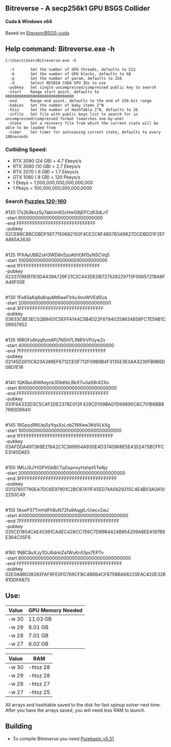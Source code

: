 ## Bitreverse - A secp256k1 GPU BSGS Collider
#### Cuda & Windows x64
Based on [Etayson/BSGS-cuda](https://github.com/Etayson/BSGS-cuda)<br />
## Help command: Bitreverse.exe -h
```
C:\Users\User>Bitreverse.exe -h

  -t       Set the number of GPU threads, defaults to 512
  -b       Set the number of GPU blocks, defaults to 68
  -p       Set the number of param, defaults to 256
  -d       Select NVIDIA CUDA GPU IDs to use
 -pubkey   Set single uncompressed/compressed public key to search
 -start    Range start point, defaults to 800000000000000000000000000000
 -end      Range end point, defaults to the end of 256-bit range
 -babies   Set the number of baby items 2^N
 -htsz     Set the number of HashTable 2^N, defaults to 26
 -infile   Set file with public keys list to search for in uncompressed/compressed format (searches one-by-one)
 -state    Set a recovery file from which the current state will be able to be loaded from
 -timer    Set timer for autosaving current state, defaults to every 180seconds
```
### Colliding Speed: 
- RTX 3090 (24 GB) = 4.7 Ekeys/s
- RTX 3080 (10 GB) = 2.7 Ekeys/s
- RTX 2070 ( 8 GB) = 1.7 Ekeys/s
- GTX 1080 ( 8 GB) = 120 Pkeys/s
- 1 Ekeys = 1,000,000,000,000,000,000
- 1 Pkeys = 100,000,000,000,000,0000

### Search [Puzzles 120-160](https://privatekeys.pw/puzzles/bitcoin-puzzle-tx)<br />
#120 17s2b9ksz5y7abUm92cHwG8jEPCzK3dLnT<br />
-start 800000000000000000000000000000<br />
-end FFFFFFFFFFFFFFFFFFFFFFFFFFFFFF<br />
-pubkey 02CEB6CBBCDBDF5EF7150682150F4CE2C6F4807B349827DCDBDD1F2EFA885A2630<br /><br />

#125 1PXAyUB8ZoH3WD8n5zoAthYjN15yN5CVq5<br />
-start 10000000000000000000000000000000<br />
-end 1FFFFFFFFFFFFFFFFFFFFFFFFFFFFFFF<br />
-pubkey 0233709EB11E0D4439A729F21C2C443DEDB727528229713F0065721BA8FA46F00E<br /><br />

#130 1Fo65aKq8s8iquMt6weF1rku1moWVEd5Ua <br />
-start 200000000000000000000000000000000<br />
-end 3FFFFFFFFFFFFFFFFFFFFFFFFFFFFFFFF<br />
-pubkey 03633CBE3EC02B9401C5EFFA144C5B4D22F87940259634858FC7E59B1C09937852<br /><br />

#135 16RGFo6hjq9ym6Pj7N5H7L1NR1rVPJyw2v<br />
-start 4000000000000000000000000000000000<br />
-end 7FFFFFFFFFFFFFFFFFFFFFFFFFFFFFFFFF<br />
-pubkey 02145D2611C823A396EF6712CE0F712F09B9B4F3135E3E0AA3230FB9B6D08D1E16<br /><br />

#140 1QKBaU6WAeycb3DbKbLBkX7vJiaS8r42Xo<br />
-start 80000000000000000000000000000000000<br />
-end FFFFFFFFFFFFFFFFFFFFFFFFFFFFFFFFFFF<br />
-pubkey 031F6A332D3C5C4F2DE2378C012F429CD109BA07D69690C6C701B6BB87860D6640<br /><br />

#145 19GpszRNUej5yYqxXoLnbZWKew3KdVLkXg<br />
-start 1000000000000000000000000000000000000<br />
-end 1FFFFFFFFFFFFFFFFFFFFFFFFFFFFFFFFFFFF<br />
-pubkey 03AFDDA497369E219A2C1C369954A930E4D3740968E5E4352475BCFFCE3140DAE5<br /><br />

#150 1MUJSJYtGPVGkBCTqGspnxyHahpt5Te8jy<br />
-start 20000000000000000000000000000000000000<br />
-end 3FFFFFFFFFFFFFFFFFFFFFFFFFFFFFFFFFFFFF<br />
-pubkey 03137807790EA7DC6E97901C2BC87411F45ED74A5629315C4E4B03A0A102250C49<br /><br />

#155 1AoeP37TmHdFh8uN72fu9AqgtLrUwcv2wJ<br />
-start 400000000000000000000000000000000000000<br />
-end 7FFFFFFFFFFFFFFFFFFFFFFFFFFFFFFFFFFFFFF<br />
-pubkey 035CD1854CAE45391CA4EC428CC7E6C7D9984424B954209A8EEA197B9E364C05F6<br /><br />

#160 1NBC8uXJy1GiJ6drkiZa1WuKn51ps7EPTv<br />
-start 8000000000000000000000000000000000000000<br />
-end FFFFFFFFFFFFFFFFFFFFFFFFFFFFFFFFFFFFFFFF<br />
-pubkey 02E0A8B039282FAF6FE0FD769CFBC4B6B4CF8758BA68220EAC420E32B91DDFA673<br />

## Use:

|  Value     |  GPU Memory Needed |
| ---------- | ----------- |  
|   -w 30    |  11.03 GB   |
|   -w 29    |   8.01 GB   |
|   -w 28    |   7.01 GB   |
|   -w 27    |   6.02 GB   |

|   Value    |     RAM     |
| ---------- | ----------- |
|   -w 30    |   -htsz 28  |
|   -w 29    |   -htsz 28  |
|   -w 28    |   -htsz 27  |
|   -w 27    |   -htsz 25  |

All arrays and hashtable saved to the disk for fast spinup solver next time. <br />
After you have the arrays saved, you will need less RAM to launch. <br />

## Building
- To compile Bitreverse you need [Purebasic v5.31](https://www.purebasic.com)
